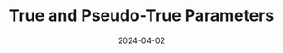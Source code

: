 ---
title: "True and Pseudo-True Parameters"
collection: publications
permalink: /publications/2024-04-02-pseudo-true-parameters
date: 2024-04-02
venue: 'Working Paper'
authors: Isaiah Andrews, Harvey Barnhard, Jacob Carlson
coauthors: Isaiah Andrews and Jacob Carlson
paperurl: 'https://economics.mit.edu/sites/default/files/2024-04/True%20and%20Pseudo-True%20Parameters.pdf'
---